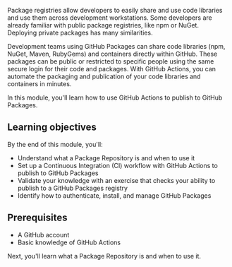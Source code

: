 Package registries allow developers to easily share and use code libraries and use them across development workstations. Some developers are already familiar with public package registries, like npm or NuGet. Deploying private packages has many similarities.

Development teams using GitHub Packages can share code libraries (npm, NuGet, Maven, RubyGems) and containers directly within GitHub. These packages can be public or restricted to specific people using the same secure login for their code and packages. With GitHub Actions, you can automate
the packaging and publication of your code libraries and containers in minutes.

In this module, you'll learn how to use GitHub Actions to publish to GitHub Packages.

## Learning objectives

By the end of this module, you'll:

- Understand what a Package Repository is and when to use it
- Set up a Continuous Integration (CI) workflow with GitHub Actions to publish to GitHub Packages
- Validate your knowledge with an exercise that checks your ability to publish to a GitHub Packages registry
- Identify how to authenticate, install, and manage GitHub Packages

## Prerequisites

- A GitHub account
- Basic knowledge of GitHub Actions

Next, you'll learn what a Package Repository is and when to use it.
